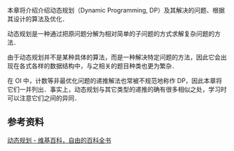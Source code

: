 本章将介绍介绍动态规划（Dynamic Programming, DP）及其解决的问题、根据其设计的算法及优化．

动态规划是一种通过把原问题分解为相对简单的子问题的方式求解复杂问题的方法．

由于动态规划并不是某种具体的算法，而是一种解决特定问题的方法，因此它会出现在各式各样的数据结构中，与之相关的题目种类也更为繁杂．

在 OI 中，计数等非最优化问题的递推解法也常被不规范地称作 DP，因此本章将它们一并列出．事实上，动态规划与其它类型的递推的确有很多相似之处，学习时可以注意它们之间的异同．

## 参考资料

[动态规划 - 维基百科，自由的百科全书](https://zh.wikipedia.org/wiki/动态规划)
